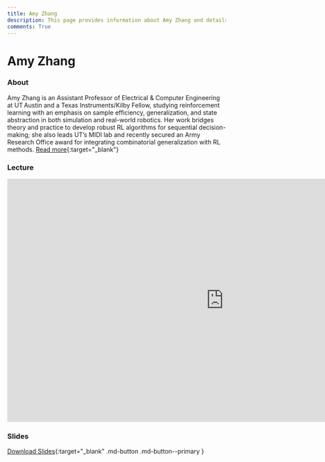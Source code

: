 ```yaml
---
title: Amy Zhang
description: This page provides information about Amy Zhang and details about her talk, including its recording and slides.
comments: True
---
```


# Amy Zhang

### About

Amy Zhang is an Assistant Professor of Electrical & Computer Engineering at UT Austin and a Texas Instruments/Kilby Fellow, studying reinforcement learning with an emphasis on sample efficiency, generalization, and state abstraction in both simulation and real-world robotics. Her work bridges theory and practice to develop robust RL algorithms for sequential decision-making; she also leads UT’s MIDI lab and recently secured an Army Research Office award for integrating combinatorial generalization with RL methods. [Read more](https://amyzhang.github.io){:target="_blank"}

### Lecture

<iframe width="996" height="560" src="https://www.youtube.com/embed/nyXXX3fIzMw?;start=364" title="YouTube video player" frameborder="0" allow="accelerometer; autoplay; clipboard-write; encrypted-media; gyroscope; picture-in-picture; web-share" referrerpolicy="strict-origin-when-cross-origin" allowfullscreen></iframe>

### Slides

<object class="pdf" 
        data="/assets/guests/amy_zhang.pdf"
        width="996"
        height="560">
</object>

[Download Slides](/assets/guests/amy_zhang.pdf){:target="_blank" .md-button .md-button--primary }
